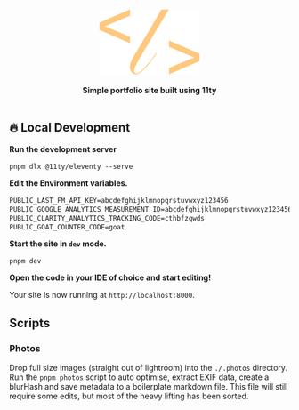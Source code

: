 <div align="center">
  <br>
  <br>
  <img alt="luke-secomb-simple" src="./public/favicon.svg" width="180">
  <br>
  <br>
  <strong>Simple portfolio site built using 11ty</strong>
</div>
<br>

<!-- ## Built With -->

<!-- - ![Astro](https://img.shields.io/badge/astro-38286f?style=for-the-badge&logo=astro&logoColor=white) 
- ![TailwindCSS](https://img.shields.io/badge/Tailwind%20CSS-0f172a?style=for-the-badge&logo=tailwindcss&logoColor=38bdf8)
- ![LastFM](https://img.shields.io/badge/LastFM-D51007?style=for-the-badge&logo=lastdotfm&logoColor=white)
- ![GoatCounter](https://img.shields.io/badge/Goat%20Counter-9a15a4?style=for-the-badge)
- ![Google Analytics](https://img.shields.io/badge/Google%20Analytics-E37400?style=for-the-badge&logo=googleanalytics&logoColor=white) -->

## 🔥 Local Development

**Run the development server**

```shell
pnpm dlx @11ty/eleventy --serve
```

**Edit the Environment variables.**

```env
PUBLIC_LAST_FM_API_KEY=abcdefghijklmnopqrstuvwxyz123456
PUBLIC_GOOGLE_ANALYTICS_MEASUREMENT_ID=abcdefghijklmnopqrstuvwxyz123456
PUBLIC_CLARITY_ANALYTICS_TRACKING_CODE=cthbfzqwds
PUBLIC_GOAT_COUNTER_CODE=goat
```

**Start the site in `dev` mode.**

```sh
pnpm dev
```

**Open the code in your IDE of choice and start editing!**

Your site is now running at `http://localhost:8000`.

## Scripts

### Photos

Drop full size images (straight out of lightroom) into the `./.photos` directory. Run the `pnpm photos` script to auto optimise, extract EXIF data, create a blurHash and save metadata to a boilerplate markdown file. This file will still require some edits, but most of the heavy lifting has been sorted.